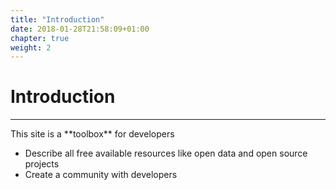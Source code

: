 ```yaml
---
title: "Introduction"
date: 2018-01-28T21:58:09+01:00
chapter: true
weight: 2
---
```

# Introduction
<hr>
This site is a **toolbox** for developers

* Describe all free available resources like open data and open source projects
* Create a community with developers

